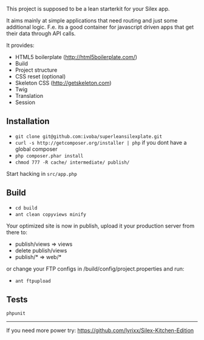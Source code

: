 This project is supposed to be a lean starterkit for your Silex app.

It aims mainly at simple applications that need routing and just some additional logic. 
F.e. its a good container for javascript driven apps that get their data through API calls.

It provides:

*  HTML5 boilerplate (http://html5boilerplate.com/)
  *  Build
  *  Project structure
  *  CSS reset (optional)
*  Skeleton CSS (http://getskeleton.com)
*  Twig
*  Translation
*  Session

Installation
------------

*  `git clone git@github.com:ivoba/superleansilexplate.git`
*  `curl -s http://getcomposer.org/installer | php` if you dont have a global composer
*  `php composer.phar install`
*  `chmod 777 -R cache/ intermediate/ publish/`

Start hacking in `src/app.php`

Build
-----
*  `cd build`
*  `ant clean copyviews minify`

Your optimized site is now in publish, upload it your production server from there to:

*  publish/views => views
*  delete publish/views
*  publish/* => web/*

or change your FTP configs in /build/config/project.properties
and run:

*  `ant ftpupload`


Tests
-----
`phpunit`


------------
If you need more power try:
https://github.com/lyrixx/Silex-Kitchen-Edition
